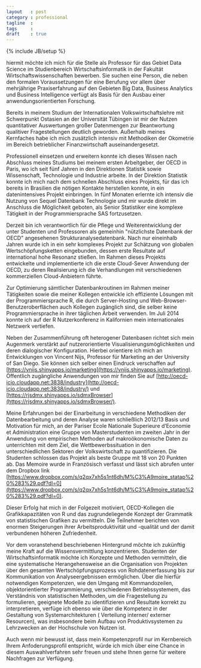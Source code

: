 ```yaml
---
layout   : post
category : professional
tagline  : 
tags     : 
draft    : true
---
```

{% include JB/setup %}

hiermit möchte ich mich für die Stelle als Professor für das Gebiet Data Science im Studienbereich Wirtschaftsinformatik in der Fakultät Wirtschaftswissenschaften bewerben. Sie suchen eine Person, die neben den formalen Voraussetzungen für eine Berufung vor allem über mehrjährige Praxiserfahrung auf den Gebieten Big Data, Business Analytics und Business Intelligence verfügt als Basis für den Ausbau einer anwendungsorientierten Forschung.

Bereits in meinem Studium der Internationalen Volkswirtschaftslehre mit Schwerpunkt Ostasien an der Universität Tübingen ist mir der Nutzen quantitativer Auswertungen großer Datenmengen zur Beantwortung qualitiver Fragestellungen deutlich geworden. Außerhalb meines Kernfaches habe ich mich zusätzlich intensiv mit Methodiken der Okometrie im Bereich betrieblicher Finanzwirtschaft auseinandergesetzt.

Professionell einsetzen und erweitern konnte ich dieses Wissen nach Abschluss meines Studiums bei meinem ersten Arbeitgeber, der OECD in Paris, wo ich seit fünf Jahren in den Direktionen Statistik sowie Wissenschaft, Technologie und Industrie arbeite. In der Direktion Statistik konnte ich mich nach dem schnellen Abschluss eines Projekts, für das ich bereits in Brasilien die nötigen Kontakte herstellen konnte, in ein datenintensives Projekt einbringen. In fünf Monaten erlernte ich intensiv die Nutzung von Sequel Datenbank Technologie und mir wurde direkt im Anschluss die Möglichkeit geboten, als Senior Statistiker eine komplexe Tätigkeit in der Programmiersprache SAS fortzusetzen.

Derzeit bin ich verantwortlich für die Pflege und Weiterentwicklung der unter Studenten und Professoren als gemeinhin "nützlichste Datenbank der OECD" angesehenen Strukturanalysedatenbank. Nach nur eineinhalb Jahren wurde ich in ein sehr komplexes Projekt zur Schätzung von globalen Wertschöpfungsketten eingebunden, dessen erste Resultate auf international hohe Resonanz stießen. Im Rahmen dieses Projekts entwickelte und implementierte ich die erste Cloud-Sever Anwendung der OECD, zu deren Realisierung ich die Verhandlungen mit verschiedenen kommerziellen Cloud-Anbietern führte.

Zur Optimierung sämtlicher Datenbankroutinen im Rahmen meiner Tätigkeiten sowie die meiner Kollegen entwickle ich effiziente Lösungen mit der Programmiersprache R, die durch Server-Hosting und Web-Browser-Benutzeroberflächen auch Kollegen zugänglich sind, die selber keine Programmiersprache in ihrer täglichen Arbeit verwenden. Im Juli 2014 konnte ich auf der R Nutzerkonferenz in Kalifornien mein internationales Netzwerk vertiefen.

Neben der Zusammenführung oft heterogener Datenbasen richtet sich mein Augenmerk verstärkt auf nutzerorientierte Visualisierungsmöglichkeiten und deren dialogischer Konfiguration. Hierbei orientiere ich mich an Entwicklungen von Vincent Nijs, Professor für Marketing an der University of San Diego. Sie können sich selber einen Eindruck verschaffen auf [https://vnijs.shinyapps.io/marketing](https://vnijs.shinyapps.io/marketing). Öffentlich zugängliche Anwendungen von mir finden Sie auf [http://oecd-icio.cloudapp.net:3838/industry](http://oecd-icio.cloudapp.net:3838/industry/) und [https://rjsdmx.shinyapps.io/sdmxBrowser](https://rjsdmx.shinyapps.io/sdmxBrowser/).

Meine Erfahrungen bei der Einarbeitung in verschiedene Methodiken der Datenbearbeitung und deren Analyse waren schließlich 2012/13 Basis und Motivation für mich, an der Pariser Ecole Nationale Superieure d’Economie et Administration eine Gruppe von Masterstudenten im zweiten Jahr in der Anwendung von empirischen Methoden auf makroökonomische Daten zu unterrichten mit dem Ziel, die Wettbewerbssituation in den unterschiedlichen Sektoren der Volkswirtschaft zu quantifizieren. Die Studenten schlossen das Projekt als beste Gruppe mit 18 von 20 Punkten ab. Das Memoire wurde in Französisch verfasst und lässt sich abrufen unter dem Dropbox link [https://www.dropbox.com/s/q2qx7xh5s1nt6dh/M%C3%A9moire_statap%20%283%29.pdf?dl=0](https://www.dropbox.com/s/q2qx7xh5s1nt6dh/M%C3%A9moire_statap%20%283%29.pdf?dl=0).

Dieser Erfolg hat mich in der Folgezeit motiviert, OECD-Kollegen die Grafikkapazitäten von R und das zugrundeliegende Konzept der Grammatik von statistischen Grafiken zu vermitteln. Die Teilnehmer berichten von enormen Steigerungen ihrer Arbeitsproduktivität und -qualität und der damit verbundenen höheren Zufriedenheit.

Vor dem voranstehend beschriebenen Hintergrund möchte ich zukünftig meine Kraft auf die Wissensvermittlung konzentrieren. Studenten der Wirtschaftsinformatik möchte ich Konzepte und Methoden vermitteln, die eine systematische Herangehensweise an die Organisation von Projekten über den gesamten Wertschöpfungsprozess von Rohdatenerfassung bis zur Kommunikation von Analyseergebnissen ermöglichen. Über die hierfür notwendigen Kompetenzen, wie den Umgang mit Kommandozeilen, objektorientierter Programmierung, verschiedenen Betriebssystemem, das Verständnis von statistischen Methoden, um die Fragestellung zu formulieren, geeignete Modelle zu identifizieren und Resultate korrekt zu interpretieren, verfüge ich ebenso wie über die Kompetenz in der Gestaltung von Systemarchitekturen ( Verteilung interner/ externer Resourcen), was insbesondere beim Aufbau von Produktivsystemen zu Lehrzwecken an der Hochschule von Nutzen ist.

Auch wenn mir bewusst ist, dass mein Kompetenzprofil nur im Kernbereich Ihrem Anfoderungsprofil entspricht, würde ich mich über eine Chance in diesem Auswahlverfahren sehr freuen und stehe Ihnen gerne für weitere Nachfragen zur Verfügung.

<!-- Mit freundlichen Grüssen, -->

<!-- <img src="/assets/images/signature.png" width="200px" alt="Unterschrift" title="Unterschrift"/> -->

<!-- Bo Werth  -->

